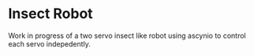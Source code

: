 # Insect Robot

Work in progress of a two servo insect like robot using ascynio to control each servo indepedently.
